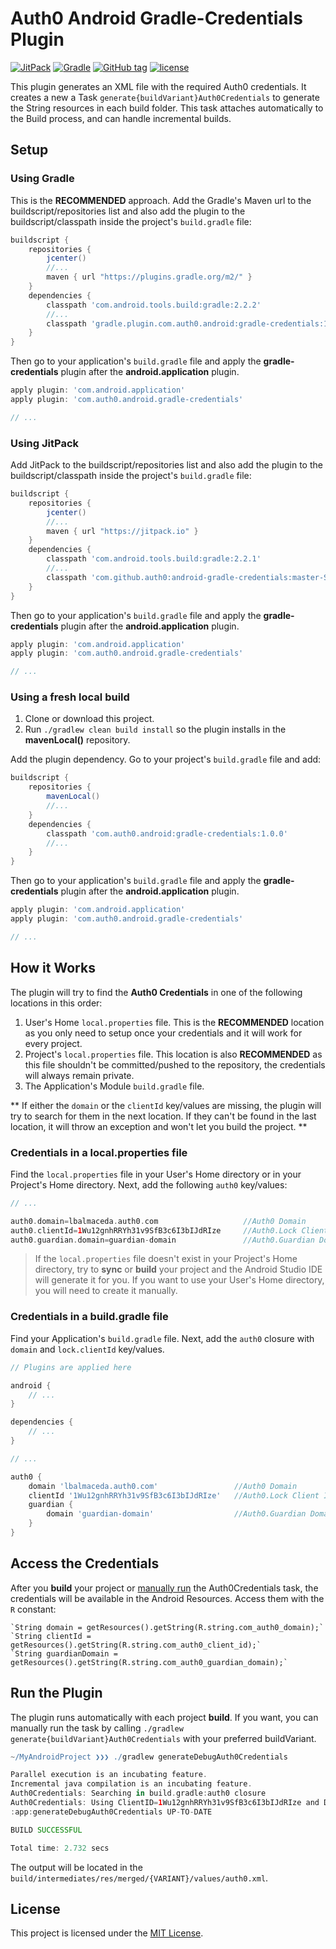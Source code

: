 # Auth0 Android Gradle-Credentials Plugin

[![JitPack](https://jitpack.io/v/auth0/android-gradle-credentials.svg)](https://jitpack.io/#auth0/android-gradle-credentials/master-SNAPSHOT) [![Gradle](https://img.shields.io/badge/gradle--plugin-latest-orange.svg)](https://plugins.gradle.org/plugin/com.auth0.android.gradle-credentials) [![GitHub tag](https://img.shields.io/github/tag/auth0/android-gradle-credentials.svg)](https://github.com/auth0/android-gradle-credentials/releases) [![license](https://img.shields.io/github/license/mashape/apistatus.svg)](http://choosealicense.com/licenses/mit/)

This plugin generates an XML file with the required Auth0 credentials. It creates a new a Task `generate{buildVariant}Auth0Credentials` to generate the String resources in each build folder. This task attaches automatically to the Build process, and can handle incremental builds.

## Setup

### Using Gradle
This is the **RECOMMENDED** approach. Add the Gradle's Maven url to the buildscript/repositories list and also add the plugin to the buildscript/classpath inside the project's `build.gradle` file:

```groovy
buildscript {
    repositories {
        jcenter()
        //...
        maven { url "https://plugins.gradle.org/m2/" }
    }
    dependencies {
        classpath 'com.android.tools.build:gradle:2.2.2'
        //...
        classpath 'gradle.plugin.com.auth0.android:gradle-credentials:1.0.1'
    }
}
```

Then go to your application's `build.gradle` file and apply the **gradle-credentials** plugin after the **android.application** plugin.

```groovy
apply plugin: 'com.android.application'
apply plugin: 'com.auth0.android.gradle-credentials'

// ...
```


### Using JitPack

Add JitPack to the buildscript/repositories list and also add the plugin to the buildscript/classpath inside the project's `build.gradle` file:

```groovy
buildscript {
    repositories {
        jcenter()
        //...
        maven { url "https://jitpack.io" }
    }
    dependencies {
        classpath 'com.android.tools.build:gradle:2.2.1'
        //...
        classpath 'com.github.auth0:android-gradle-credentials:master-SNAPSHOT'
    }
}
```

Then go to your application's `build.gradle` file and apply the **gradle-credentials** plugin after the **android.application** plugin.

```groovy
apply plugin: 'com.android.application'
apply plugin: 'com.auth0.android.gradle-credentials'

// ...
```


### Using a fresh local build

1. Clone or download this project.
2. Run `./gradlew clean build install` so the plugin installs in the **mavenLocal()** repository.

Add the plugin dependency. Go to your project's `build.gradle` file and add:

```groovy
buildscript {
    repositories {
        mavenLocal()
        //...
    }
    dependencies {
        classpath 'com.auth0.android:gradle-credentials:1.0.0'
        //...
    }
}
```

Then go to your application's `build.gradle` file and apply the **gradle-credentials** plugin after the **android.application** plugin.

```groovy
apply plugin: 'com.android.application'
apply plugin: 'com.auth0.android.gradle-credentials'

// ...
```

## How it Works

The plugin will try to find the **Auth0 Credentials** in one of the following locations in this order:

1. User's Home `local.properties` file. This is the **RECOMMENDED** location as you only need to setup once your credentials and it will work for every project.
2. Project's `local.properties` file. This location is also **RECOMMENDED** as this file shouldn't be committed/pushed to the repository, the credentials will always remain private.
3. The Application's Module `build.gradle` file.

** If either the `domain` or the `clientId` key/values are missing, the plugin will try to search for them in the next location. If they can't be found in the last location, it will throw an exception and won't let you build the project. **

### Credentials in a local.properties file

Find the `local.properties` file in your User's Home directory or in your Project's Home directory. Next, add the following `auth0` key/values:

```groovy
// ...

auth0.domain=lbalmaceda.auth0.com                   //Auth0 Domain
auth0.clientId=1Wu12gnhRRYh31v9SfB3c6I3bIJdRIze     //Auth0.Lock Client ID
auth0.guardian.domain=guardian-domain               //Auth0.Guardian Domain
```

> If the `local.properties` file doesn't exist in your Project's Home directory, try to **sync** or **build** your project and the Android Studio IDE will generate it for you. If you want to use your User's Home directory, you will need to create it manually.


### Credentials in a build.gradle file

Find your Application's `build.gradle` file. Next, add the `auth0` closure with `domain` and `lock.clientId` key/values.

```groovy
// Plugins are applied here

android {
    // ...
}

dependencies {
    // ...
}

// ...

auth0 {
    domain 'lbalmaceda.auth0.com'                 //Auth0 Domain
    clientId '1Wu12gnhRRYh31v9SfB3c6I3bIJdRIze'   //Auth0.Lock Client ID
    guardian {
        domain 'guardian-domain'                  //Auth0.Guardian Domain
    }
}
```


## Access the Credentials
After you **build** your project or [manually run](#run-the-plugin) the Auth0Credentials task, the credentials will be available in the Android Resources. Access them with the `R` constant:

```
`String domain = getResources().getString(R.string.com_auth0_domain);`
`String clientId = getResources().getString(R.string.com_auth0_client_id);`
`String guardianDomain = getResources().getString(R.string.com_auth0_guardian_domain);`
```


## Run the Plugin
The plugin runs automatically with each project **build**. If you want, you can manually run the task by calling `./gradlew generate{buildVariant}Auth0Credentials` with your preferred buildVariant.

```groovy
~/MyAndroidProject ❯❯❯ ./gradlew generateDebugAuth0Credentials

Parallel execution is an incubating feature.
Incremental java compilation is an incubating feature.
Auth0Credentials: Searching in build.gradle:auth0 closure
Auth0Credentials: Using ClientID=1Wu12gnhRRYh31v9SfB3c6I3bIJdRIze and Domain=lbalmaceda.auth0.com
:app:generateDebugAuth0Credentials UP-TO-DATE

BUILD SUCCESSFUL

Total time: 2.732 secs
```


The output will be located in the `build/intermediates/res/merged/{VARIANT}/values/auth0.xml`.


License
-------
This project is licensed under the [MIT License](LICENSE).
